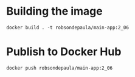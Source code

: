 # Building the image
```
docker build . -t robsondepaula/main-app:2_06
```
# Publish to Docker Hub
```
docker push robsondepaula/main-app:2_06
```
